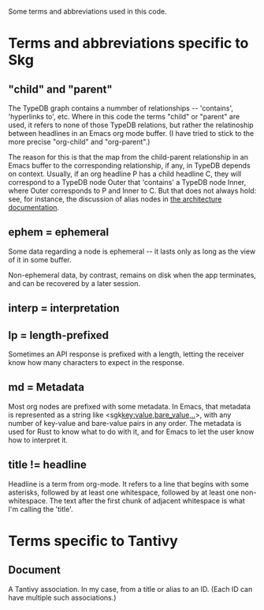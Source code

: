 Some terms and abbreviations used in this code.

# Terms and abbreviations specific to Skg

## "child" and "parent"

The TypeDB graph contains a nummber of relationships -- 'contains', 'hyperlinks to', etc. Where in this code the terms "child" or "parent" are used, it refers to none of those TypeDB relations, but rather the relatinoship between headlines in an Emacs org mode buffer. (I have tried to stick to the more precise "org-child" and "org-parent".)

The reason for this is that the map from the child-parent relationship in an Emacs buffer to the corresponding relationship, if any, in TypeDB depends on context. Usually, if an org headline P has a child headline C, they will correspond to a TypeDB node Outer that 'contains' a TypeDB node Inner, where Outer corresponds to P and Inner to C. But that does not always hold: see, for instance, the discussion of alias nodes in [the architecture documentation](coding-advice/architecture.org).

## ephem = ephemeral

Some data regarding a node is ephemeral --
it lasts only as long as the view of it in some buffer.

Non-ephemeral data, by contrast,
remains on disk when the app terminates,
and can be recovered by a later session.

## interp = interpretation

## lp = length-prefixed

Sometimes an API response is prefixed with a length, letting the receiver know how many characters to expect in the response.

## md = Metadata

Most org nodes are prefixed with some metadata.
In Emacs, that metadata is represented as a string like
<sgk<key:value,bare_value,..>>,
with any number of key-value and bare-value pairs in any order.
The metadata is used for Rust to know what to do with it,
and for Emacs to let the user know how to interpret it.

## title != headline

Headline is a term from org-mode. It refers to a line that begins with some asterisks, followed by at least one whitespace, followed by at least one non-whitespace. The text after the first chunk of adjacent whitespace is what I'm calling the 'title'.

# Terms specific to Tantivy

## Document

A Tantivy association. In my case, from a title or alias to an ID.
(Each ID can have multiple such associations.)
